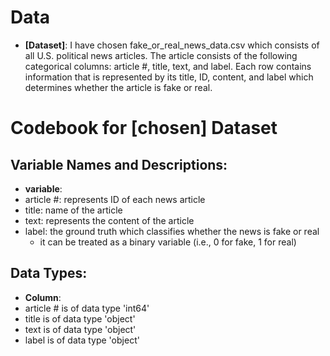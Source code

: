 # Data
-   **[Dataset]**: I have chosen fake_or_real_news_data.csv which consists of all U.S. political news articles. The article consists of the following categorical columns: article #, title, text, and label. Each row contains information that is represented by its title, ID, content, and label which determines whether the article is fake or real.  

# Codebook for [chosen] Dataset

## Variable Names and Descriptions:

-   **variable**:
-   article #: represents ID of each news article
-   title: name of the article
-   text: represents the content of the article
-   label: the ground truth which classifies whether the news is fake or real
     - it can be treated as a binary variable (i.e., 0 for fake, 1 for real)

## Data Types:

-   **Column**:
-   article # is of data type 'int64'
-   title is of data type 'object'
-   text is of data type 'object'
-   label is of data type 'object'



